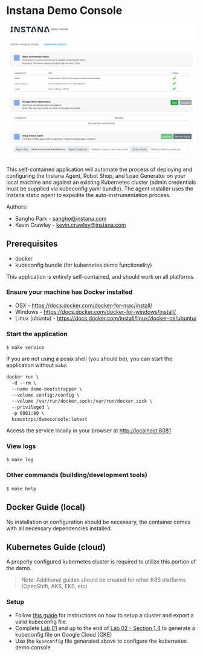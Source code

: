 # Instana Demo Console
<img width="1125" alt="democonsole" src="./doc/img/dc-console.png">

This self-contained application will automate the process of deploying and configuring the Instana Agent, Robot Shop, and Load Generator on your local machine and against an existing Kubernetes cluster (admin credentials must be supplied via kubeconfig yaml bundle). The agent installer uses the Instana static agent to expedite the auto-instrumentation process.

Authors:

* Sangho Park - <sangho@instana.com>
* Kevin Crawley - <kevin.crawley@instana.com>

## Prerequisites
* docker
* kubeconfig bundle (for kubernetes demo functionality)

This application is entirely self-contained, and should work on all platforms.

### Ensure your machine has Docker installed
* OSX - https://docs.docker.com/docker-for-mac/install/
* Windows - https://docs.docker.com/docker-for-windows/install/
* Linux (ubuntu) - https://docs.docker.com/install/linux/docker-ce/ubuntu/

### Start the application

`$ make service`

If you are not using a posix shell (you should be), you can start the application without `make`:

```
docker run \
  -d --rm \
  --name demo-bootstrapper \
  --volume config:/config \
  --volume /var/run/docker.sock:/var/run/docker.sock \
  --privileged \
  -p 8081:80 \
  kcmastrpc/democonsole:latest
```

Access the service locally in your browser at [http://localhost:8081](http://localhost:8081)

### View logs

`$ make log`

### Other commands (building/development tools)

`$ make help`

## Docker Guide (local)

No installation or configuration should be necessary, the container comes with all necessary dependencies installed.

## Kubernetes Guide (cloud)

A properly configured kubernetes cluster is required to utilize this portion of the demo.

> Note: Additional guides should be created for other K8S platforms (OpenShift, AKS, EKS, etc)

### Setup
* Follow [this guide](https://gitlab.com/opentracing-workshop/lab-notes) for instructions on how to setup a cluster and export a valid kubeconfig file.
* Complete [Lab 01](https://gitlab.com/opentracing-workshop/lab-notes/tree/master/lab-01#welcome-to-lab-01-google-cloud-sign-up) and up to the end of [Lab 02 - Section 1.4](https://gitlab.com/opentracing-workshop/lab-notes/tree/master/lab-02#welcome-to-lab-02-kubernetes-setup) to generate a kubeconfig file on Google Cloud (GKE)
* Use the `kubeconfig` file generated above to configure the kubernetes demo console